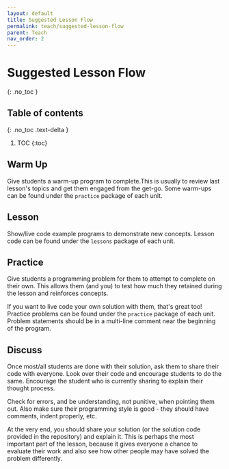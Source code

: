```yaml
---
layout: default
title: Suggested Lesson Flow
permalink: teach/suggested-lesson-flow
parent: Teach
nav_order: 2
---
```


<!-- prettier-ignore-start -->
# Suggested Lesson Flow
{: .no_toc }

## Table of contents
{: .no_toc .text-delta }

1. TOC
{:toc}
<!-- prettier-ignore-end -->

## Warm Up

Give students a warm-up program to complete.This is usually to review last lesson's topics and get them
engaged from the get-go. Some warm-ups can be found under the `practice` package of each unit.

## Lesson

Show/live code example programs to demonstrate new concepts. Lesson code can be found under
the `lessons` package of each unit.

## Practice

Give students a programming problem for them to attempt to complete on their own. This
allows them (and you) to test how much they retained during the lesson and reinforces concepts.

If you want to live code your own solution with them, that's great too! Practice problems can be found under
the `practice` package of each unit. Problem statements should be in a multi-line comment near the beginning
of the program.

## Discuss

Once most/all students are done with their solution, ask them to share their code with
everyone. Look over their code and encourage students to do the same. Encourage the student who is currently
sharing to explain their thought process.

Check for errors, and be understanding, not punitive, when pointing them out. Also make sure their programming style is good - they should have comments, indent properly, etc.

At the very end, you should share your solution (or the solution code provided in the repository)
and explain it. This is perhaps the most important part of the lesson, because it gives everyone a chance to
evaluate their work and also see how other people may have solved the problem differently.
